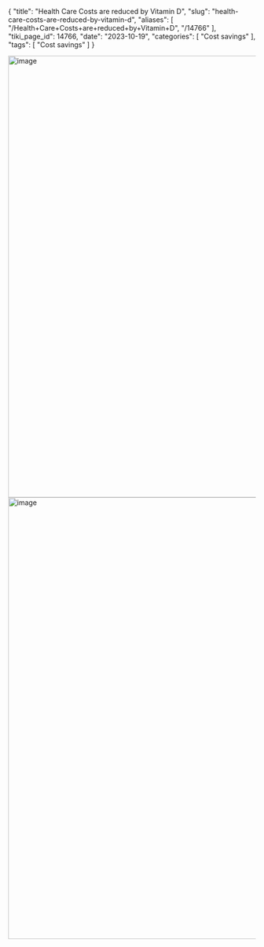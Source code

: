 {
    "title": "Health Care Costs are reduced by Vitamin D",
    "slug": "health-care-costs-are-reduced-by-vitamin-d",
    "aliases": [
        "/Health+Care+Costs+are+reduced+by+Vitamin+D",
        "/14766"
    ],
    "tiki_page_id": 14766,
    "date": "2023-10-19",
    "categories": [
        "Cost savings"
    ],
    "tags": [
        "Cost savings"
    ]
}


<img src="/attachments/d3.mock.jpg" alt="image" width="900">

<img src="/attachments/d3.mock.jpg" alt="image" width="900">